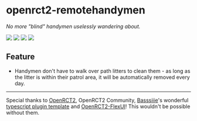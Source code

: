 # openrct2-remotehandymen

*No more "blind" handymen uselessly wandering about.*

![](https://img.shields.io/badge/type-remote-important?logo=applearcade&style=flat-square) ![](https://img.shields.io/badge/language-Typescript-3178C6?logo=typescript&style=flat-square) ![](https://img.shields.io/badge/version-v1.0--alpha-inactive?logo=visualstudiocode&style=flat-square) ![](https://img.shields.io/badge/license-MIT-informational?logo=microsoftword&style=flat-square)

## Feature
- Handymen don't have to walk over path litters to clean them - as long as the litter is within their patrol area, it will be automatically removed every day.

---

Special thanks to [OpenRCT2](https://openrct2.org), OpenRCT2 Community, [Basssiiie](https://github.com/Basssiiie)'s wonderful [typescript plugin template](https://github.com/Basssiiie/OpenRCT2-Simple-Typescript-Template) and [OpenRCT2-FlexUI](https://github.com/Basssiiie/OpenRCT2-FlexUI)! This wouldn't be possible without them. 